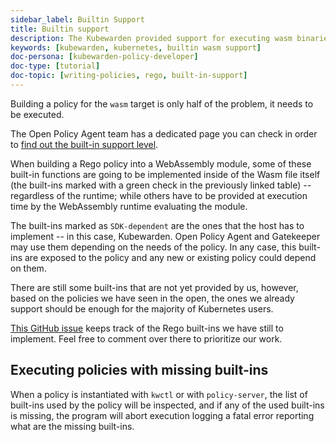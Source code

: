 ```yaml
---
sidebar_label: Builtin Support
title: Builtin support
description: The Kubewarden provided support for executing wasm binaries.
keywords: [kubewarden, kubernetes, builtin wasm support]
doc-persona: [kubewarden-policy-developer]
doc-type: [tutorial]
doc-topic: [writing-policies, rego, built-in-support]
---
```


Building a policy for the `wasm` target is only half of the problem,
it needs to be executed.

The Open Policy Agent team has a dedicated page you can check in order
to [find out the built-in support
level](https://www.openpolicyagent.org/docs/latest/policy-reference/#built-in-functions).

When building a Rego policy into a WebAssembly module, some of these
built-in functions are going to be implemented inside of the Wasm file
itself (the built-ins marked with a green check in the previously
linked table) -- regardless of the runtime; while others have to be
provided at execution time by the WebAssembly runtime evaluating the
module.

The built-ins marked as `SDK-dependent` are the ones that the host has
to implement -- in this case, Kubewarden. Open Policy Agent and
Gatekeeper may use them depending on the needs of the policy. In any
case, this built-ins are exposed to the policy and any new or existing
policy could depend on them.

There are still some built-ins that are not yet provided by us,
however, based on the policies we have seen in the open, the ones we
already support should be enough for the majority of Kubernetes users.

[This GitHub issue](https://github.com/kubewarden/policy-evaluator/issues/56)
keeps track of the Rego built-ins we have still to implement. Feel free to
comment over there to prioritize our work.

## Executing policies with missing built-ins

When a policy is instantiated with `kwctl` or with `policy-server`,
the list of built-ins used by the policy will be inspected, and if any
of the used built-ins is missing, the program will abort execution
logging a fatal error reporting what are the missing built-ins.
